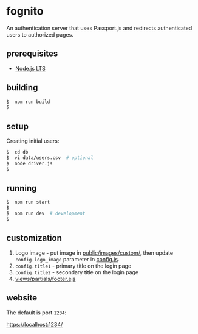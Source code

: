 # fognito

An authentication server that uses Passport.js and redirects authenticated users to authorized pages.

## prerequisites

* [Node.js LTS](https://nodejs.org/en/)

## building

```bash
$  npm run build
$
```

## setup

Creating initial users:

```bash
$  cd db
$  vi data/users.csv  # optional
$  node driver.js
$
```

## running

```bash
$  npm run start
$
$  npm run dev  # development
$
```

## customization

1. Logo image - put image in [public/images/custom/](public/images/custom/), then update `config.logo_image` parameter in [config.js](config.js).
1. `config.title1` - primary title on the login page
1. `config.title2` - secondary title on the login page
1. [views/partials/footer.ejs](views/partials/footer.ejs)

## website

The default is port `1234`:

[https://localhost:1234/](https://localhost:1234/)
